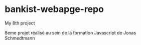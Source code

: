 # bankist-webapge-repo
My 8th project


8eme projet réalisé au sein de la formation Javascript de Jonas Schmedtmann

